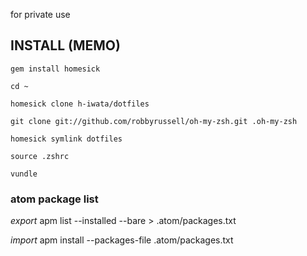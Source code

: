 for private use

INSTALL (MEMO)
----------------

`gem install homesick`

`cd ~`

`homesick clone h-iwata/dotfiles`

`git clone git://github.com/robbyrussell/oh-my-zsh.git .oh-my-zsh`

`homesick symlink dotfiles`

`source .zshrc`

`vundle`

### atom package list

*export*
apm list --installed --bare > .atom/packages.txt

*import*
apm install --packages-file .atom/packages.txt
